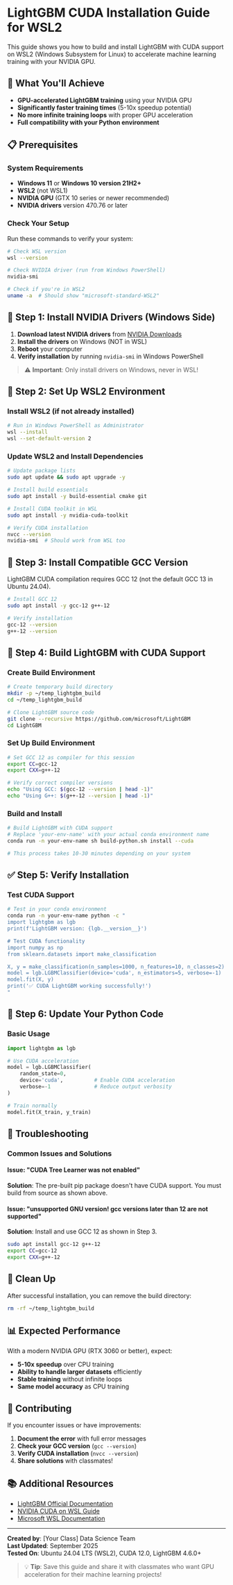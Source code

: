 # LightGBM CUDA Installation Guide for WSL2

This guide shows you how to build and install LightGBM with CUDA support on WSL2 (Windows Subsystem for Linux) to accelerate machine learning training with your NVIDIA GPU.

## 🎯 What You'll Achieve

- **GPU-accelerated LightGBM training** using your NVIDIA GPU
- **Significantly faster training times** (5-10x speedup potential)
- **No more infinite training loops** with proper GPU acceleration
- **Full compatibility with your Python environment**

## 📋 Prerequisites

### System Requirements

- **Windows 11** or **Windows 10 version 21H2+**
- **WSL2** (not WSL1)
- **NVIDIA GPU** (GTX 10 series or newer recommended)
- **NVIDIA drivers** version 470.76 or later

### Check Your Setup

Run these commands to verify your system:

```bash
# Check WSL version
wsl --version

# Check NVIDIA driver (run from Windows PowerShell)
nvidia-smi

# Check if you're in WSL2
uname -a  # Should show "microsoft-standard-WSL2"
```

## 🔧 Step 1: Install NVIDIA Drivers (Windows Side)

1. **Download latest NVIDIA drivers** from [NVIDIA Downloads](https://www.nvidia.com/Download/index.aspx)
2. **Install the drivers** on Windows (NOT in WSL)
3. **Reboot** your computer
4. **Verify installation** by running `nvidia-smi` in Windows PowerShell

> ⚠️ **Important**: Only install drivers on Windows, never in WSL!

## 🐧 Step 2: Set Up WSL2 Environment

### Install WSL2 (if not already installed)

```bash
# Run in Windows PowerShell as Administrator
wsl --install
wsl --set-default-version 2
```

### Update WSL2 and Install Dependencies

```bash
# Update package lists
sudo apt update && sudo apt upgrade -y

# Install build essentials
sudo apt install -y build-essential cmake git

# Install CUDA toolkit in WSL
sudo apt install -y nvidia-cuda-toolkit

# Verify CUDA installation
nvcc --version
nvidia-smi  # Should work from WSL too
```

## 🔨 Step 3: Install Compatible GCC Version

LightGBM CUDA compilation requires GCC 12 (not the default GCC 13 in Ubuntu 24.04).

```bash
# Install GCC 12
sudo apt install -y gcc-12 g++-12

# Verify installation
gcc-12 --version
g++-12 --version
```

## 🚀 Step 4: Build LightGBM with CUDA Support

### Create Build Environment

```bash
# Create temporary build directory
mkdir -p ~/temp_lightgbm_build
cd ~/temp_lightgbm_build

# Clone LightGBM source code
git clone --recursive https://github.com/microsoft/LightGBM
cd LightGBM
```

### Set Up Build Environment

```bash
# Set GCC 12 as compiler for this session
export CC=gcc-12
export CXX=g++-12

# Verify correct compiler versions
echo "Using GCC: $(gcc-12 --version | head -1)"
echo "Using G++: $(g++-12 --version | head -1)"
```

### Build and Install

```bash
# Build LightGBM with CUDA support
# Replace 'your-env-name' with your actual conda environment name
conda run -n your-env-name sh build-python.sh install --cuda

# This process takes 10-30 minutes depending on your system
```

## ✅ Step 5: Verify Installation

### Test CUDA Support

```bash
# Test in your conda environment
conda run -n your-env-name python -c "
import lightgbm as lgb
print(f'LightGBM version: {lgb.__version__}')

# Test CUDA functionality
import numpy as np
from sklearn.datasets import make_classification

X, y = make_classification(n_samples=1000, n_features=10, n_classes=2)
model = lgb.LGBMClassifier(device='cuda', n_estimators=5, verbose=-1)
model.fit(X, y)
print('✅ CUDA LightGBM working successfully!')
"
```

## 🐍 Step 6: Update Your Python Code

### Basic Usage

```python
import lightgbm as lgb

# Use CUDA acceleration
model = lgb.LGBMClassifier(
    random_state=0,
    device='cuda',          # Enable CUDA acceleration
    verbose=-1              # Reduce output verbosity
)

# Train normally
model.fit(X_train, y_train)
```

## 🔧 Troubleshooting

### Common Issues and Solutions

#### Issue: "CUDA Tree Learner was not enabled"

**Solution**: The pre-built pip package doesn't have CUDA support. You must build from source as shown above.

#### Issue: "unsupported GNU version! gcc versions later than 12 are not supported"

**Solution**: Install and use GCC 12 as shown in Step 3.

```bash
sudo apt install gcc-12 g++-12
export CC=gcc-12
export CXX=g++-12
```

## 🧹 Clean Up

After successful installation, you can remove the build directory:

```bash
rm -rf ~/temp_lightgbm_build
```

## 📊 Expected Performance

With a modern NVIDIA GPU (RTX 3060 or better), expect:

- **5-10x speedup** over CPU training
- **Ability to handle larger datasets** efficiently
- **Stable training** without infinite loops
- **Same model accuracy** as CPU training

## 🤝 Contributing

If you encounter issues or have improvements:

1. **Document the error** with full error messages
2. **Check your GCC version** (`gcc --version`)
3. **Verify CUDA installation** (`nvcc --version`)
4. **Share solutions** with classmates!

## 📚 Additional Resources

- [LightGBM Official Documentation](https://lightgbm.readthedocs.io/)
- [NVIDIA CUDA on WSL Guide](https://docs.nvidia.com/cuda/wsl-user-guide/)
- [Microsoft WSL Documentation](https://docs.microsoft.com/en-us/windows/wsl/)

---

**Created by**: [Your Class] Data Science Team  
**Last Updated**: September 2025  
**Tested On**: Ubuntu 24.04 LTS (WSL2), CUDA 12.0, LightGBM 4.6.0+

> 💡 **Tip**: Save this guide and share it with classmates who want GPU acceleration for their machine learning projects!

